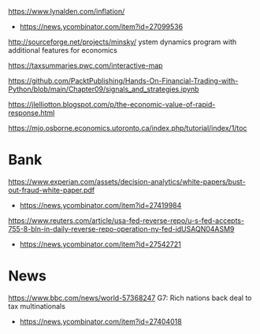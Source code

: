 https://www.lynalden.com/inflation/
* https://news.ycombinator.com/item?id=27099536

http://sourceforge.net/projects/minsky/ ystem dynamics program with additional features for economics

https://taxsummaries.pwc.com/interactive-map

https://github.com/PacktPublishing/Hands-On-Financial-Trading-with-Python/blob/main/Chapter09/signals_and_strategies.ipynb

https://jlelliotton.blogspot.com/p/the-economic-value-of-rapid-response.html

https://mjo.osborne.economics.utoronto.ca/index.php/tutorial/index/1/toc

# Bank
https://www.experian.com/assets/decision-analytics/white-papers/bust-out-fraud-white-paper.pdf
* https://news.ycombinator.com/item?id=27419984

https://www.reuters.com/article/usa-fed-reverse-repo/u-s-fed-accepts-755-8-bln-in-daily-reverse-repo-operation-ny-fed-idUSAQN04ASM9
* https://news.ycombinator.com/item?id=27542721

# News
https://www.bbc.com/news/world-57368247 G7: Rich nations back deal to tax multinationals
* https://news.ycombinator.com/item?id=27404018